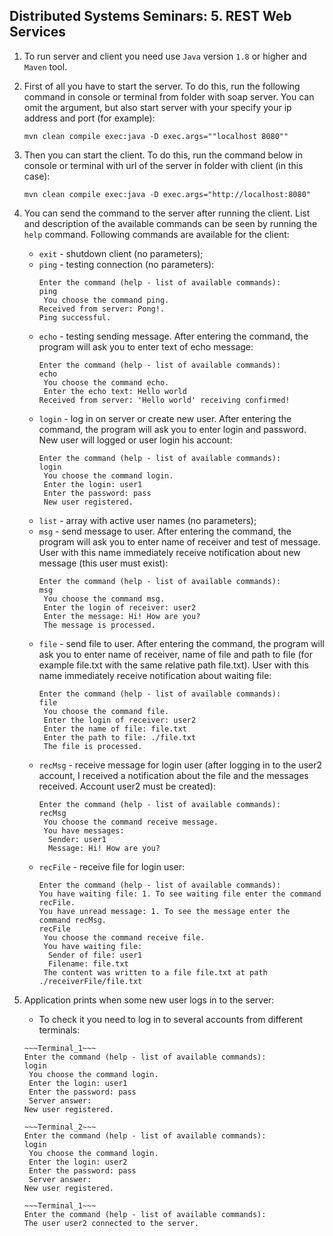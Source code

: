 ## Distributed Systems Seminars: 5. REST Web Services

1. To run server and client you need use `Java` version `1.8` or higher and `Maven` tool.

2. First of all you have to start the server. To do this, run the following command in console or terminal from folder with soap server. You can omit the argument, but also start server with your specify your ip address and port (for example):
    ```
    mvn clean compile exec:java -D exec.args=""localhost 8080""
    ```
3. Then you can start the client. To do this, run the command below in console or terminal with url of the server in folder with client (in this case):
    ```
    mvn clean compile exec:java -D exec.args="http://localhost:8080"
    ```
4. You can send the command to the server after running the client. List and description of the available commands can be seen by running the `help` command. Following commands are available for the client:
    
    - `exit` - shutdown client (no parameters);
    - `ping` - testing connection (no parameters):
        ```
        Enter the command (help - list of available commands):
        ping
         You choose the command ping.
        Received from server: Pong!.
        Ping successful.
        ```
    - `echo` - testing sending message. After entering the command, the program will ask you to enter text of echo message:
        ```
        Enter the command (help - list of available commands):
        echo
         You choose the command echo.
         Enter the echo text: Hello world
        Received from server: 'Hello world' receiving confirmed!
        ```
    - `login` - log in on server or create new user. After entering the command, the program will ask you to enter login and password. New user will logged or user login his account:
        ```
        Enter the command (help - list of available commands):
        login
         You choose the command login.
         Enter the login: user1
         Enter the password: pass
         New user registered.
        ```
    - `list` - array with active user names (no parameters);
    - `msg` - send message to user. After entering the command, the program will ask you to enter name of receiver and test of message. User with this name immediately receive notification about new message (this user must exist):
        ```
        Enter the command (help - list of available commands):
        msg
         You choose the command msg.
         Enter the login of receiver: user2
         Enter the message: Hi! How are you?
         The message is processed.
        ```
    - `file` - send file to user. After entering the command, the program will ask you to enter name of receiver, name of file and path to file (for example file.txt with the same relative path file.txt). User with this name immediately receive notification about waiting file:
        ```
        Enter the command (help - list of available commands):
        file
         You choose the command file.
         Enter the login of receiver: user2
         Enter the name of file: file.txt
         Enter the path to file: ./file.txt
         The file is processed.
        ```
    - `recMsg` - receive message for login user (after logging in to the user2 account, I received a notification about the file and the messages received. Account user2 must be created):
        ```
        Enter the command (help - list of available commands):
        recMsg
         You choose the command receive message.
         You have messages:
          Sender: user1
          Message: Hi! How are you?
        ```
    - `recFile` - receive file for login user:
        ```
        Enter the command (help - list of available commands):
        You have waiting file: 1. To see waiting file enter the command recFile.
        You have unread message: 1. To see the message enter the command recMsg.
        recFile
         You choose the command receive file.
         You have waiting file:
          Sender of file: user1
          Filename: file.txt
         The content was written to a file file.txt at path ./receiverFile/file.txt
        ```
      
5. Application prints when some new user logs in to the server:
    - To check it you need to log in to several accounts from different terminals:
    ``` 
    ~~~Terminal_1~~~
    Enter the command (help - list of available commands):
    login
     You choose the command login.
     Enter the login: user1
     Enter the password: pass
     Server answer:
    New user registered.
    ```
    ```
    ~~~Terminal_2~~~
    Enter the command (help - list of available commands):
    login
     You choose the command login.
     Enter the login: user2
     Enter the password: pass
     Server answer:
    New user registered.
    ```
    ```
    ~~~Terminal_1~~~
    Enter the command (help - list of available commands):
    The user user2 connected to the server.
    ```
